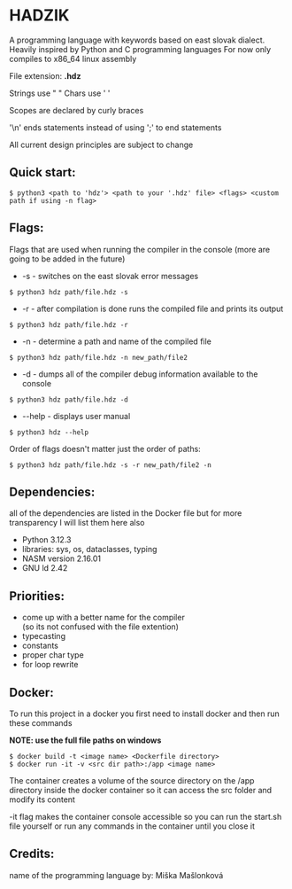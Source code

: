 
# HADZIK
A programming language with keywords based on east slovak dialect.
Heavily inspired by Python and C programming languages
For now only compiles to x86_64 linux assembly

File extension: **.hdz**

Strings use " "
Chars use ' '

Scopes are declared by curly braces

'\n' ends statements instead of using ';' to end statements

All current design principles are subject to change

## Quick start:
```
$ python3 <path to 'hdz'> <path to your '.hdz' file> <flags> <custom path if using -n flag>
```

## Flags:
Flags that are used when running the compiler in the console (more are going to be added in the future)

+ -s - switches on the east slovak error messages
```
$ python3 hdz path/file.hdz -s
```

+ -r - after compilation is done runs the compiled file and prints its output
```
$ python3 hdz path/file.hdz -r
```

+ -n - determine a path and name of the compiled file
```
$ python3 hdz path/file.hdz -n new_path/file2
```

+ -d - dumps all of the compiler debug information available to the console
```
$ python3 hdz path/file.hdz -d
```

+ --help - displays user manual
```
$ python3 hdz --help
```

Order of flags doesn't matter just the order of paths:
```
$ python3 hdz path/file.hdz -s -r new_path/file2 -n
```


## Dependencies:
all of the dependencies are listed in the Docker file but for more transparency I will list them here also
+ Python 3.12.3
+ libraries: sys, os, dataclasses, typing
+ NASM version 2.16.01
+ GNU ld 2.42

## Priorities:
+ come up with a better name for the compiler \
(so its not confused with the file extention)
+ typecasting
+ constants
+ proper char type
+ for loop rewrite

## Docker:
To run this project in a docker you first need to install docker and then run these commands

**NOTE: use the full file paths on windows** 
```
$ docker build -t <image name> <Dockerfile directory>
$ docker run -it -v <src dir path>:/app <image name>
```
The container creates a volume of the source directory on the /app directory inside the docker container so it can access the src folder and modify its content

-it flag makes the container console accessible so you can run the start.sh file yourself or run any commands in the container until you close it

## Credits:
name of the programming language by: Miška Mašlonková
